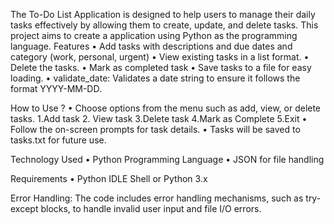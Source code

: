 
The To-Do List Application is designed to help users to manage their daily tasks effectively by allowing them to create, update, and delete tasks.
This project aims to create a application using Python as the programming language.
Features
• Add tasks with descriptions and due dates and category (work,
personal, urgent)
• View existing tasks in a list format.
• Delete the tasks.
• Mark as completed task
• Save tasks to a file for easy loading.
• validate_date: Validates a date string to ensure it follows the format YYYY-MM-DD.

How to Use ?
• Choose options from the menu such as add, view, or delete tasks.
1.Add task
2. View task
3.Delete task
4.Mark as Complete
5.Exit
• Follow the on-screen prompts for task details.
• Tasks will be saved to tasks.txt for future use.

Technology Used
• Python Programming Language
• JSON for file handling

Requirements
• Python IDLE Shell or Python 3.x

Error Handling:
The code includes error handling mechanisms, such as try-except blocks, to handle invalid user input and file I/O errors.
